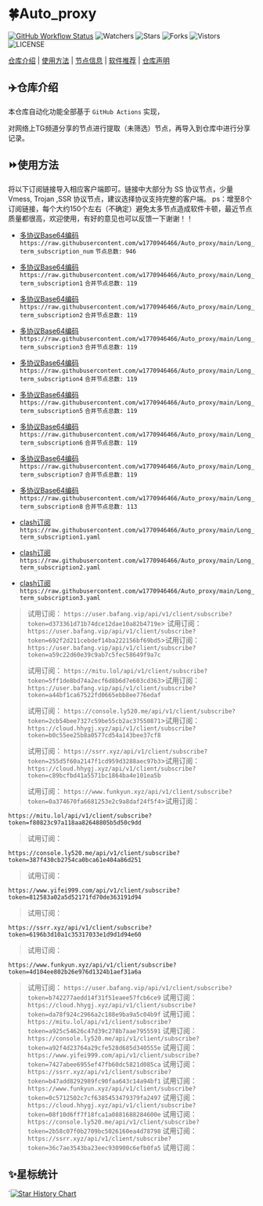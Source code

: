 # 🍀Auto_proxy
[![GitHub Workflow Status](https://img.shields.io/github/workflow/status/w1770946466/Auto_proxy/sub_merge?label=sub_merge)](https://github.com/w1770946466/Auto_proxy/actions/workflows/main.yml) 
![Watchers](https://img.shields.io/github/watchers/w1770946466/Auto_proxy) ![Stars](https://img.shields.io/github/stars/w1770946466/Auto_proxy) ![Forks](https://img.shields.io/github/forks/w1770946466/Auto_proxy) ![Vistors](https://visitor-badge.laobi.icu/badge?page_id=w1770946466.Auto_proxy) ![LICENSE](https://img.shields.io/badge/license-CC%20BY--SA%204.0-green.svg)

[仓库介绍](https://github.com/w1770946466/Auto_proxy#仓库介绍) | [使用方法](https://github.com/w1770946466/Auto_proxy#使用方法) | [节点信息](https://github.com/w1770946466/Auto_proxy#节点信息) | [软件推荐](https://github.com/w1770946466/Auto_proxy#客户端选择) | [仓库声明](https://github.com/w1770946466/Auto_proxy#仓库声明)

## ✈️仓库介绍
本仓库自动化功能全部基于 `GitHub Actions` 实现，

对网络上TG频道分享的节点进行提取（未筛选）节点，再导入到仓库中进行分享记录。

## ⏩使用方法
将以下订阅链接导入相应客户端即可。链接中大部分为 SS 协议节点，少量 Vmess, Trojan ,SSR 协议节点，建议选择协议支持完整的客户端。
ps：增至8个订阅链接，每个大约150个左右（不确定）避免太多节点造成软件卡顿，最近节点质量都很高，欢迎使用，有好的意见也可以反馈一下谢谢！！

- [多协议Base64编码](https://raw.githubusercontent.com/w1770946466/Auto_proxy/main/Long_term_subscription1)
`https://raw.githubusercontent.com/w1770946466/Auto_proxy/main/Long_term_subscription_num`
`节点总数: 946`

- [多协议Base64编码](https://raw.githubusercontent.com/w1770946466/Auto_proxy/main/Long_term_subscription1)
`https://raw.githubusercontent.com/w1770946466/Auto_proxy/main/Long_term_subscription1`
`合并节点总数: 119`

- [多协议Base64编码](https://raw.githubusercontent.com/w1770946466/Auto_proxy/main/Long_term_subscription2)
`https://raw.githubusercontent.com/w1770946466/Auto_proxy/main/Long_term_subscription2`
`合并节点总数: 119`

- [多协议Base64编码](https://raw.githubusercontent.com/w1770946466/Auto_proxy/main/Long_term_subscription3)
`https://raw.githubusercontent.com/w1770946466/Auto_proxy/main/Long_term_subscription3`
`合并节点总数: 119`

- [多协议Base64编码](https://raw.githubusercontent.com/w1770946466/Auto_proxy/main/Long_term_subscription4)
`https://raw.githubusercontent.com/w1770946466/Auto_proxy/main/Long_term_subscription4`
`合并节点总数: 119`

- [多协议Base64编码](https://raw.githubusercontent.com/w1770946466/Auto_proxy/main/Long_term_subscription5)
`https://raw.githubusercontent.com/w1770946466/Auto_proxy/main/Long_term_subscription5`
`合并节点总数: 119`

- [多协议Base64编码](https://raw.githubusercontent.com/w1770946466/Auto_proxy/main/Long_term_subscription6)
`https://raw.githubusercontent.com/w1770946466/Auto_proxy/main/Long_term_subscription6`
`合并节点总数: 119`

- [多协议Base64编码](https://raw.githubusercontent.com/w1770946466/Auto_proxy/main/Long_term_subscription7)
`https://raw.githubusercontent.com/w1770946466/Auto_proxy/main/Long_term_subscription7`
`合并节点总数: 119`

- [多协议Base64编码](https://raw.githubusercontent.com/w1770946466/Auto_proxy/main/Long_term_subscription8)
`https://raw.githubusercontent.com/w1770946466/Auto_proxy/main/Long_term_subscription8`
`合并节点总数: 113`

- [clash订阅](https://raw.githubusercontent.com/w1770946466/Auto_proxy/main/Long_term_subscription2.yaml)
`https://raw.githubusercontent.com/w1770946466/Auto_proxy/main/Long_term_subscription1.yaml`

- [clash订阅](https://raw.githubusercontent.com/w1770946466/Auto_proxy/main/Long_term_subscription2.yaml)
`https://raw.githubusercontent.com/w1770946466/Auto_proxy/main/Long_term_subscription2.yaml`

- [clash订阅](https://raw.githubusercontent.com/w1770946466/Auto_proxy/main/Long_term_subscription3.yaml)
`https://raw.githubusercontent.com/w1770946466/Auto_proxy/main/Long_term_subscription3.yaml`



>试用订阅：
`https://user.bafang.vip/api/v1/client/subscribe?token=d373361d71b74dce12dae10a82b4719e`>
>试用订阅：
`https://user.bafang.vip/api/v1/client/subscribe?token=692f2d211cebdef14ba222156bf69bd5`>试用订阅：
`https://user.bafang.vip/api/v1/client/subscribe?token=a59c22d60e39c9ab7c5fec58649f9a7c`
>
>试用订阅：
`https://mitu.lol/api/v1/client/subscribe?token=5ff1de8bd74a2ecf6d8b6d7e603cd363`>试用订阅：
`https://user.bafang.vip/api/v1/client/subscribe?token=a44bf1ca67522fd0665ebb8ee776edaf`
>
>试用订阅：
`https://console.ly520.me/api/v1/client/subscribe?token=2cb54bee7327c59be55cb2ac37550871`>试用订阅：
`https://cloud.hhygj.xyz/api/v1/client/subscribe?token=b0c55ee25b8a0577cd54a143bee37cf8`
>
>试用订阅：
`https://ssrr.xyz/api/v1/client/subscribe?token=255d5f60a2147f1cd959d3288aec97b3`>试用订阅：
`https://cloud.hhygj.xyz/api/v1/client/subscribe?token=c89bcfbd41a5571bc1864ba4e101ea5b`
>
>试用订阅：
`https://www.funkyun.xyz/api/v1/client/subscribe?token=0a374670fa6681253e2c9a8daf24f5f4`>试用订阅：
>
`https://mitu.lol/api/v1/client/subscribe?token=f80823c97a118aa82648805b5d50c9dd`
>
>试用订阅：
>
`https://console.ly520.me/api/v1/client/subscribe?token=387f430cb2754ca0bca61e404a86d251`
>
>试用订阅：
>
`https://www.yifei999.com/api/v1/client/subscribe?token=812583a02a5d52171fd70de363191d94`
>
>试用订阅：
>
`https://ssrr.xyz/api/v1/client/subscribe?token=6196b3d10a1c35317033e1d9d1d94e60`
>
>试用订阅：
>
`https://www.funkyun.xyz/api/v1/client/subscribe?token=4d104ee802b26e976d1324b1aef31a6a`
>
>试用订阅：
`https://user.bafang.vip/api/v1/client/subscribe?token=b742277aedd14f31f51eaee57fcb6ce9`
>试用订阅：
`https://cloud.hhygj.xyz/api/v1/client/subscribe?token=da78f924c2966a2c188e9ba9a5c04b9f`
>试用订阅：
`https://mitu.lol/api/v1/client/subscribe?token=a925c54626c47d39c278b7aae7955591`
>试用订阅：
`https://console.ly520.me/api/v1/client/subscribe?token=a92f4d23764a29cfe528d685d340555e`
>试用订阅：
`https://www.yifei999.com/api/v1/client/subscribe?token=7427abee6955ef47fb60dc5821d085ca`
>试用订阅：
`https://ssrr.xyz/api/v1/client/subscribe?token=b47add8292989fc90faa643c14a94bf1`
>试用订阅：
`https://www.funkyun.xyz/api/v1/client/subscribe?token=0c5712502c7cf6385453479379fa2497`
>试用订阅：
`https://cloud.hhygj.xyz/api/v1/client/subscribe?token=08f10d6ff7f18fca1a0881688284600e`
>试用订阅：
`https://console.ly520.me/api/v1/client/subscribe?token=2b58c07f0b2709bc5026160ea4d78798`
>试用订阅：
`https://ssrr.xyz/api/v1/client/subscribe?token=36c7ae3543ba23eec930900c6efb0fa5`
>试用订阅：




































## ✨星标统计
`[![Star History Chart](https://api.star-history.com/svg?repos=w1770946466/Auto_proxy&type=Date)](https://star-history.com/#w1770946466/Auto_proxy&Date)
